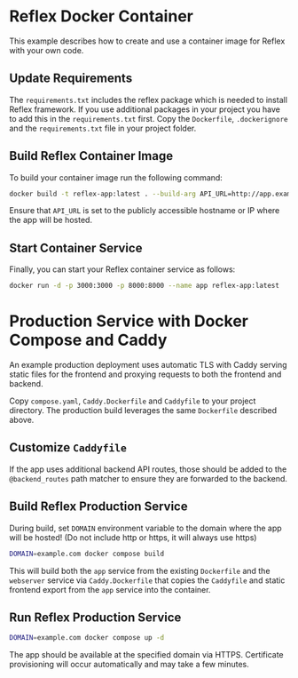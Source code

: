 # Reflex Docker Container

This example describes how to create and use a container image for Reflex with your own code.

## Update Requirements

The `requirements.txt` includes the reflex package which is needed to install
Reflex framework. If you use additional packages in your project you have to add
this in the `requirements.txt` first. Copy the `Dockerfile`, `.dockerignore` and
the `requirements.txt` file in your project folder.

## Build Reflex Container Image

To build your container image run the following command:

```bash
docker build -t reflex-app:latest . --build-arg API_URL=http://app.example.com:8000
```

Ensure that `API_URL` is set to the publicly accessible hostname or IP where the app
will be hosted.

## Start Container Service

Finally, you can start your Reflex container service as follows:

```bash
docker run -d -p 3000:3000 -p 8000:8000 --name app reflex-app:latest
```

# Production Service with Docker Compose and Caddy

An example production deployment uses automatic TLS with Caddy serving static files
for the frontend and proxying requests to both the frontend and backend.

Copy `compose.yaml`, `Caddy.Dockerfile` and `Caddyfile` to your project directory. The production
build leverages the same `Dockerfile` described above.

## Customize `Caddyfile`

If the app uses additional backend API routes, those should be added to the
`@backend_routes` path matcher to ensure they are forwarded to the backend.

## Build Reflex Production Service

During build, set `DOMAIN` environment variable to the domain where the app will
be hosted!  (Do not include http or https, it will always use https)

```bash
DOMAIN=example.com docker compose build
```

This will build both the `app` service from the existing `Dockerfile` and the `webserver`
service via `Caddy.Dockerfile` that copies the `Caddyfile` and static frontend export
from the `app` service into the container.

## Run Reflex Production Service

```bash
DOMAIN=example.com docker compose up -d
```

The app should be available at the specified domain via HTTPS. Certificate
provisioning will occur automatically and may take a few minutes.